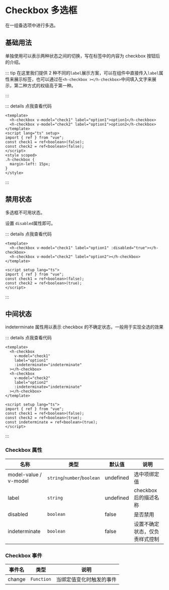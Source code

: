 # Checkbox 多选框

在一组备选项中进行多选。

## 基础用法

单独使用可以表示两种状态之间的切换，写在标签中的内容为 checkbox 按钮后的介绍。

::: tip
在这里我们提供 2 种不同的`label`展示方案，可以在组件中直接传入`label`属性来展示标签，也可以通过在`<h-checkbox ></h-checkbox>`中间填入文字来展示，第二种方式的权级高于第一种。

:::

<!-- 一个文件中只能有一个顶级script标签 -->
<script setup>
    import Base from '/Users/mamingzhe/Horse UI/docs/component/checkbox/Base.vue'
    import Disabled from '/Users/mamingzhe/Horse UI/docs/component/checkbox/Disabled.vue'
    import Indeterminate from '/Users/mamingzhe/Horse UI/docs/component/checkbox/Indeterminate.vue'
</script>
<Base/>

::: details 点我查看代码

```vue
<template>
  <h-checkbox v-model="check1" label="option1">option1</h-checkbox>
  <h-checkbox v-model="check2" label="option1">option2</h-checkbox>
</template>
<script lang="ts" setup>
import { ref } from "vue";
const check1 = ref<boolean>(false);
const check2 = ref<boolean>(false);
</script>
<style scoped>
.h-checkbox {
  margin-left: 15px;
}
</style>
```

:::

## 禁用状态

多选框不可用状态。

设置 `disabled`属性即可。
<Disabled/>

::: details 点我查看代码

```vue
<template>
  <h-checkbox v-model="check1" label="option1" :disabled="true"></h-checkbox>
  <h-checkbox v-model="check2" label="option2"></h-checkbox>
</template>

<script setup lang="ts">
import { ref } from "vue";
const check1 = ref<boolean>(false);
const check2 = ref<boolean>(true);
</script>
```

:::

## 中间状态

indeterminate 属性用以表示 checkbox 的不确定状态，一般用于实现全选的效果

<Indeterminate/>
::: details 点我查看代码

```vue
<template>
  <h-checkbox
    v-model="check1"
    label="option1"
    :indeterminate="indeterminate"
  ></h-checkbox>
  <h-checkbox
    v-model="check2"
    label="option2"
    :indeterminate="indeterminate"
  ></h-checkbox>
</template>

<script setup lang="ts">
import { ref } from "vue";
const check1 = ref<boolean>(false);
const check2 = ref<boolean>(true);
const indeterminate = ref<boolean>(true);
</script>
```

:::

### Checkbox 属性
| 名称  | 类型   | 默认值    | 说明     |
| ----- | ------ | --------- | -------- |
| model-value / v-model | `string`/`number`/`boolean` | undefined | 选中项绑定值 |
| label  | `string` | undefined | checkbox后的描述名称 |
| disabled  | `boolean` | false | 是否禁用 |
| indeterminate  | `boolean` | false | 设置不确定状态，仅负责样式控制 |

### Checkbox 事件
| 事件名  |   类型   | 说明     |
| ----- |  --------- | -------- |
| change  |   `Function`  |  当绑定值变化时触发的事件    |